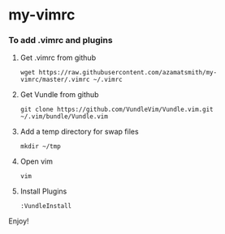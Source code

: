 # my-vimrc

### To add .vimrc and plugins
  1. Get .vimrc from github
  
      `wget https://raw.githubusercontent.com/azamatsmith/my-vimrc/master/.vimrc ~/.vimrc`
  2. Get Vundle from github
  
      `git clone https://github.com/VundleVim/Vundle.vim.git ~/.vim/bundle/Vundle.vim`
  3. Add a temp directory for swap files
  
      `mkdir ~/tmp`
  4. Open vim
  
      `vim`
  5. Install Plugins
  
      `:VundleInstall`
    
  Enjoy!
   
